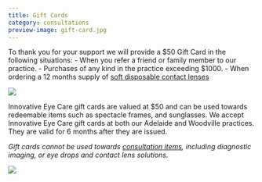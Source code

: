 ```yaml
---
title: Gift Cards
category: consultations
preview-image: gift-card.jpg
---
```

<div class="employee-heading">
To thank you for your support we will provide a $50 Gift Card in the following situations:
- When you refer a friend or family member to our practice.
- Purchases of any kind in the practice exceeding $1000. 
- When ordering a 12 months supply of <a href="/what-we-do/soft-contact-lenses">soft disposable contact lenses</a>
</div>

![](/uploads/gift-card-iec.png)

Innovative Eye Care gift cards are valued at $50 and can be used towards redeemable items such as spectacle frames, and sunglasses. We accept Innovative Eye Care gift cards at both our Adelaide and Woodville practices. They are valid for 6 months after they are issued.

_Gift cards cannot be used towards [consultation items](/what-we-do/eye-exam), including diagnostic imaging, or eye drops and contact lens solutions._

![](/uploads/gift-card.jpg)
